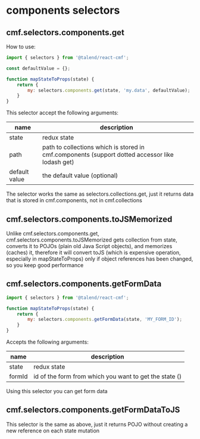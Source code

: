 # components selectors

## cmf.selectors.components.get

How to use:

```javascript
import { selectors } from '@talend/react-cmf';

const defaultValue = {};

function mapStateToProps(state) {
    return {
        my: selectors.components.get(state, 'my.data', defaultValue);
    }
}
```

This selector accept the following arguments:

| name | description |
| -- | -- |
| state| redux state |
| path | path to collections which is stored in cmf.components (support dotted accessor like lodash get) |
| default value | the default value (optional) |

The selector works the same as selectors.collections.get, just it returns data that is stored in cmf.components,
not in cmf.collections

## cmf.selectors.components.toJSMemorized

Unlike cmf.selectors.components.get, cmf.selectors.components.toJSMemorized gets collection from state,
converts it to POJOs (plain old Java Script objects), and memorizes (caches) it,
therefore it will convert toJS (which is expensive operation, especially in mapStateToProps) only if object references
has been changed, so you keep good performance

## cmf.selectors.components.getFormData

```javascript
import { selectors } from '@talend/react-cmf';

function mapStateToProps(state) {
    return {
        my: selectors.components.getFormData(state, 'MY_FORM_ID');
    }
}
```

Accepts the following arguments:

| name | description |
| -- | -- |
| state | redux state |
| formId | id of the form from which you want to get the state () |

Using this selector you can get form data

## cmf.selectors.components.getFormDataToJS

This selector is the same as above, just it returns POJO without creating a new reference on each state mutation


